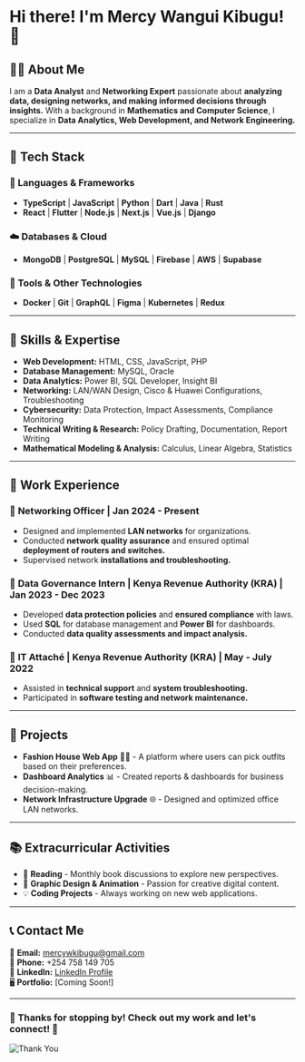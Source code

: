 # Hi there! I'm Mercy Wangui Kibugu! 🚀

## 👩‍💻 About Me
I am a **Data Analyst** and **Networking Expert** passionate about **analyzing data, designing networks, and making informed decisions through insights.** With a background in **Mathematics and Computer Science**, I specialize in **Data Analytics, Web Development, and Network Engineering.**

---

## 🚀 Tech Stack
### 🔹 Languages & Frameworks
- **TypeScript** | **JavaScript** | **Python** | **Dart** | **Java** | **Rust**
- **React** | **Flutter** | **Node.js** | **Next.js** | **Vue.js** | **Django**

### ☁️ Databases & Cloud
- **MongoDB** | **PostgreSQL** | **MySQL** | **Firebase** | **AWS** | **Supabase**

### 🔧 Tools & Other Technologies
- **Docker** | **Git** | **GraphQL** | **Figma** | **Kubernetes** | **Redux**

---

## 🎯 Skills & Expertise
- **Web Development:** HTML, CSS, JavaScript, PHP
- **Database Management:** MySQL, Oracle
- **Data Analytics:** Power BI, SQL Developer, Insight BI
- **Networking:** LAN/WAN Design, Cisco & Huawei Configurations, Troubleshooting
- **Cybersecurity:** Data Protection, Impact Assessments, Compliance Monitoring
- **Technical Writing & Research:** Policy Drafting, Documentation, Report Writing
- **Mathematical Modeling & Analysis:** Calculus, Linear Algebra, Statistics

---

## 💼 Work Experience
### 📌 **Networking Officer | Jan 2024 - Present**
- Designed and implemented **LAN networks** for organizations.
- Conducted **network quality assurance** and ensured optimal **deployment of routers and switches.**
- Supervised network **installations and troubleshooting.**

### 📌 **Data Governance Intern | Kenya Revenue Authority (KRA) | Jan 2023 - Dec 2023**
- Developed **data protection policies** and **ensured compliance** with laws.
- Used **SQL** for database management and **Power BI** for dashboards.
- Conducted **data quality assessments and impact analysis.**

### 📌 **IT Attaché | Kenya Revenue Authority (KRA) | May - July 2022**
- Assisted in **technical support** and **system troubleshooting.**
- Participated in **software testing and network maintenance.**

---

## 🌟 Projects
- **Fashion House Web App** 🎨👗 - A platform where users can pick outfits based on their preferences.
- **Dashboard Analytics** 📊 - Created reports & dashboards for business decision-making.
- **Network Infrastructure Upgrade** 🌐 - Designed and optimized office LAN networks.

---

## 📚 Extracurricular Activities
- 📖 **Reading** - Monthly book discussions to explore new perspectives.
- 🎨 **Graphic Design & Animation** - Passion for creative digital content.
- 💡 **Coding Projects** - Always working on new web applications.

---

## 📞 Contact Me
📧 **Email:** [mercywkibugu@gmail.com](mailto:mercywkibugu@gmail.com)  
📱 **Phone:** +254 758 149 705  
🔗 **LinkedIn:** [LinkedIn Profile](#)  
🖥️ **Portfolio:** [Coming Soon!]

---

### 🎉 Thanks for stopping by! Check out my work and let's connect! 🚀

![Thank You](https://media.giphy.com/media/hvRJCLFzcasrR4ia7z/giphy.gif)
